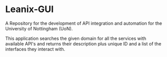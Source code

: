# Leanix-GUI
A Repository for the development of API integration and automation for the University of Nottingham (UoN).

This application searches the given domain for all the services with available API's and returns their description plus unique ID and a list of the interfaces they interact with. 
